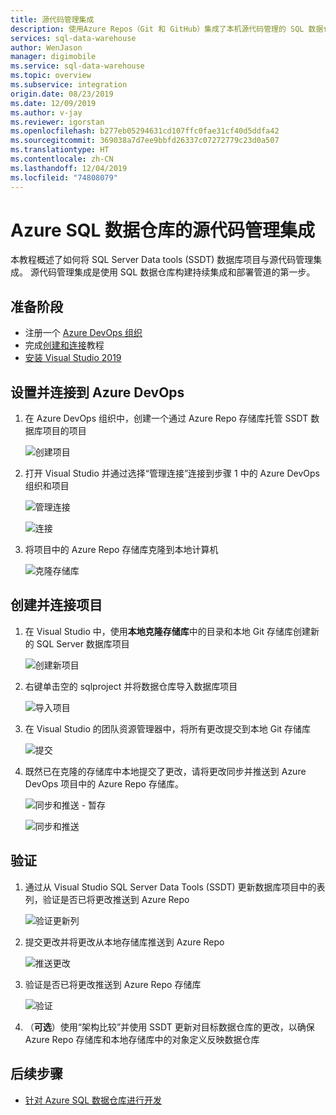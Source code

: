 ```yaml
---
title: 源代码管理集成
description: 使用Azure Repos（Git 和 GitHub）集成了本机源代码管理的 SQL 数据仓库的企业级数据库 DevOps 体验。
services: sql-data-warehouse
author: WenJason
manager: digimobile
ms.service: sql-data-warehouse
ms.topic: overview
ms.subservice: integration
origin.date: 08/23/2019
ms.date: 12/09/2019
ms.author: v-jay
ms.reviewer: igorstan
ms.openlocfilehash: b277eb05294631cd107ffc0fae31cf40d5ddfa42
ms.sourcegitcommit: 369038a7d7ee9bbfd26337c07272779c23d0a507
ms.translationtype: HT
ms.contentlocale: zh-CN
ms.lasthandoff: 12/04/2019
ms.locfileid: "74808079"
---
```

# <a name="source-control-integration-for-azure-sql-data-warehouse"></a>Azure SQL 数据仓库的源代码管理集成

本教程概述了如何将 SQL Server Data tools (SSDT) 数据库项目与源代码管理集成。  源代码管理集成是使用 SQL 数据仓库构建持续集成和部署管道的第一步。 

## <a name="before-you-begin"></a>准备阶段

- 注册一个 [Azure DevOps 组织](https://azure.microsoft.com/services/devops/)
- 完成[创建和连接](/sql-data-warehouse/create-data-warehouse-portal)教程
-  [安装 Visual Studio 2019](https://visualstudio.microsoft.com/vs/older-downloads/) 

## <a name="set-up-and-connect-to-azure-devops"></a>设置并连接到 Azure DevOps

1. 在 Azure DevOps 组织中，创建一个通过 Azure Repo 存储库托管 SSDT 数据库项目的项目

   ![创建项目](media/sql-data-warehouse-source-control-integration/1-create-project-azure-devops.png "创建项目")

2. 打开 Visual Studio 并通过选择“管理连接”连接到步骤 1 中的 Azure DevOps 组织和项目

   ![管理连接](media/sql-data-warehouse-source-control-integration/2-manage-connections.png "管理连接")

   ![连接](media/sql-data-warehouse-source-control-integration/3-connect.png "连接")

3. 将项目中的 Azure Repo 存储库克隆到本地计算机

   ![克隆存储库](media/sql-data-warehouse-source-control-integration/4-clone-repo.png "克隆存储库")

## <a name="create-and-connect-your-project"></a>创建并连接项目

1. 在 Visual Studio 中，使用**本地克隆存储库**中的目录和本地 Git 存储库创建新的 SQL Server 数据库项目

   ![创建新项目](media/sql-data-warehouse-source-control-integration/5-create-new-project.png "创建新项目")  

2. 右键单击空的 sqlproject 并将数据仓库导入数据库项目

   ![导入项目](media/sql-data-warehouse-source-control-integration/6-import-new-project.png "导入项目")  

3. 在 Visual Studio 的团队资源管理器中，将所有更改提交到本地 Git 存储库 

   ![提交](media/sql-data-warehouse-source-control-integration/6.5-commit-push-changes.png "提交")  

4. 既然已在克隆的存储库中本地提交了更改，请将更改同步并推送到 Azure DevOps 项目中的 Azure Repo 存储库。

   ![同步和推送 - 暂存](media/sql-data-warehouse-source-control-integration/7-commit-push-changes.png "同步和推送 - 暂存")

   ![同步和推送](media/sql-data-warehouse-source-control-integration/7.5-commit-push-changes.png "同步和推送")  

## <a name="validation"></a>验证

1. 通过从 Visual Studio SQL Server Data Tools (SSDT) 更新数据库项目中的表列，验证是否已将更改推送到 Azure Repo

   ![验证更新列](media/sql-data-warehouse-source-control-integration/8-validation-update-column.png "验证更新列")

2. 提交更改并将更改从本地存储库推送到 Azure Repo

   ![推送更改](media/sql-data-warehouse-source-control-integration/9-push-column-change.png "推送更改")

3. 验证是否已将更改推送到 Azure Repo 存储库

   ![验证](media/sql-data-warehouse-source-control-integration/10-verify-column-change-pushed.png "验证更改")

4. （**可选**）使用“架构比较”并使用 SSDT 更新对目标数据仓库的更改，以确保 Azure Repo 存储库和本地存储库中的对象定义反映数据仓库

## <a name="next-steps"></a>后续步骤

- [针对 Azure SQL 数据仓库进行开发](sql-data-warehouse-overview-develop.md)

<!--Image references-->

<!--Article references-->


<!--MSDN references-->

<!--Other Web references-->

